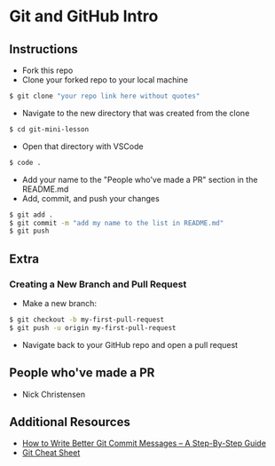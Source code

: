 # Git and GitHub Intro

## Instructions
- Fork this repo
- Clone your forked repo to your local machine
```bash
$ git clone "your repo link here without quotes"
```
- Navigate to the new directory that was created from the clone
```bash
$ cd git-mini-lesson
```
- Open that directory with VSCode
```bash
$ code .
```
- Add your name to the "People who've made a PR" section in the README.md
- Add, commit, and push your changes
```bash
$ git add .
$ git commit -m "add my name to the list in README.md"
$ git push
```
## Extra
### Creating a New Branch and Pull Request
- Make a new branch:
```bash
$ git checkout -b my-first-pull-request
$ git push -u origin my-first-pull-request
```
- Navigate back to your GitHub repo and open a pull request

## People who've made a PR
- Nick Christensen



## Additional Resources
- [How to Write Better Git Commit Messages – A Step-By-Step Guide](https://www.freecodecamp.org/news/how-to-write-better-git-commit-messages/)
- [Git Cheat Sheet](https://training.github.com/downloads/github-git-cheat-sheet.pdf)
